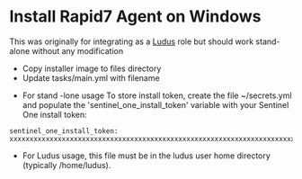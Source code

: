 # Install Rapid7 Agent on Windows

This was originally for integrating as a [Ludus](https://ludus.cloud) role but should work stand-alone without any modification
- Copy installer image to files directory
- Update tasks/main.yml with filename

* For stand -lone usage
To store install token, create the file ~/secrets.yml and populate the 'sentinel_one_install_token' variable with your Sentinel One install token:
```
sentinel_one_install_token: xxxxxxxxxxxxxxxxxxxxxxxxxxxxxxxxxxxxxxxxxxxxxxxxxxxxxxxxxxxxxxxxxxxxxxxxxxxxxxxxxxxxxxxxxxxxxxxxxxx
```

* For Ludus usage, this file must be in the ludus user home directory (typically /home/ludus).
